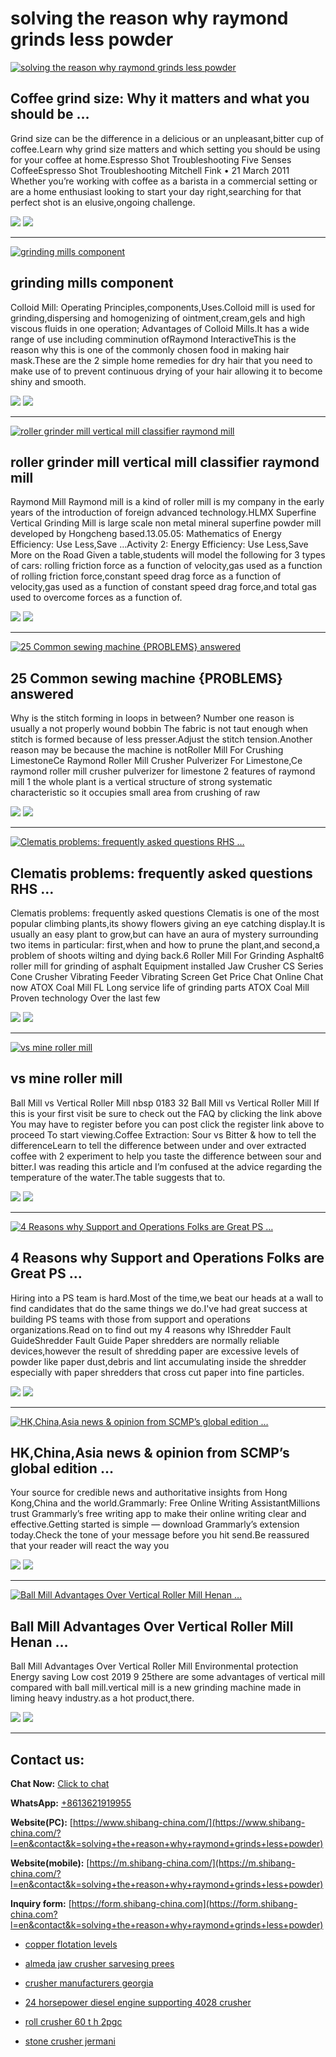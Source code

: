 # solving the reason why raymond grinds less powder

<a href="https://swt.shibang-china.com/?l=en&img&k=solving+the+reason+why+raymond+grinds+less+powder" target="_blank">![solving the reason why raymond grinds less powder](http://static.shibang-china.com/all-800x300/1390.jpg)</a>

## Coffee grind size: Why it matters and what you should be …
Grind size can be the difference in a delicious or an unpleasant,bitter cup of coffee.Learn why grind size matters and which setting you should be using for your coffee at home.Espresso Shot Troubleshooting Five Senses CoffeeEspresso Shot Troubleshooting Mitchell Fink • 21 March 2011 Whether you’re working with coffee as a barista in a commercial setting or are a home enthusiast looking to start your day right,searching for that perfect shot is an elusive,ongoing challenge.


<a href="https://whatsapp.shibangsoft.com/WhatsApp.php" target="_blank" title="WhatsApp">![](http://static.shibang-china.com/icon/whatsapp.png)</a> <a href="https://swt.shibang-china.com/?l=en&icon&k=solving+the+reason+why+raymond+grinds+less+powder" target="_blank">![](http://static.shibang-china.com/icon/chat-en.png)</a>

---

<a href="https://swt.shibang-china.com/?l=en&img&k=solving+the+reason+why+raymond+grinds+less+powder" target="_blank">![grinding mills component](http://static.shibang-china.com/all-800x300/698.jpg)</a>

## grinding mills component
Colloid Mill: Operating Principles,components,Uses.Colloid mill is used for grinding,dispersing and homogenizing of ointment,cream,gels and high viscous fluids in one operation; Advantages of Colloid Mills.It has a wide range of use including comminution ofRaymond InteractiveThis is the reason why this is one of the commonly chosen food in making hair mask.These are the 2 simple home remedies for dry hair that you need to make use of to prevent continuous drying of your hair allowing it to become shiny and smooth.


<a href="https://whatsapp.shibangsoft.com/WhatsApp.php" target="_blank" title="WhatsApp">![](http://static.shibang-china.com/icon/whatsapp.png)</a> <a href="https://swt.shibang-china.com/?l=en&icon&k=solving+the+reason+why+raymond+grinds+less+powder" target="_blank">![](http://static.shibang-china.com/icon/chat-en.png)</a>

---

<a href="https://swt.shibang-china.com/?l=en&img&k=solving+the+reason+why+raymond+grinds+less+powder" target="_blank">![roller grinder mill vertical mill classifier raymond mill](http://static.shibang-china.com/all-800x300/1188.jpg)</a>

## roller grinder mill vertical mill classifier raymond mill
Raymond Mill Raymond mill is a kind of roller mill is my company in the early years of the introduction of foreign advanced technology.HLMX Superfine Vertical Grinding Mill is large scale non metal mineral superfine powder mill developed by Hongcheng based.13.05.05: Mathematics of Energy Efficiency: Use Less,Save …Activity 2: Energy Efficiency: Use Less,Save More on the Road Given a table,students will model the following for 3 types of cars: rolling friction force as a function of velocity,gas used as a function of rolling friction force,constant speed drag force as a function of velocity,gas used as a function of constant speed drag force,and total gas used to overcome forces as a function of.


<a href="https://whatsapp.shibangsoft.com/WhatsApp.php" target="_blank" title="WhatsApp">![](http://static.shibang-china.com/icon/whatsapp.png)</a> <a href="https://swt.shibang-china.com/?l=en&icon&k=solving+the+reason+why+raymond+grinds+less+powder" target="_blank">![](http://static.shibang-china.com/icon/chat-en.png)</a>

---

<a href="https://swt.shibang-china.com/?l=en&img&k=solving+the+reason+why+raymond+grinds+less+powder" target="_blank">![25 Common sewing machine {PROBLEMS} answered](http://static.shibang-china.com/all-800x300/822.jpg)</a>

## 25 Common sewing machine {PROBLEMS} answered
Why is the stitch forming in loops in between? Number one reason is usually a not properly wound bobbin The fabric is not taut enough when stitch is formed because of less presser.Adjust the stitch tension.Another reason may be because the machine is notRoller Mill For Crushing LimestoneCe Raymond Roller Mill Crusher Pulverizer For Limestone,Ce raymond roller mill crusher pulverizer for limestone 2 features of raymond mill 1 the whole plant is a vertical structure of strong systematic characteristic so it occupies small area from crushing of raw


<a href="https://whatsapp.shibangsoft.com/WhatsApp.php" target="_blank" title="WhatsApp">![](http://static.shibang-china.com/icon/whatsapp.png)</a> <a href="https://swt.shibang-china.com/?l=en&icon&k=solving+the+reason+why+raymond+grinds+less+powder" target="_blank">![](http://static.shibang-china.com/icon/chat-en.png)</a>

---

<a href="https://swt.shibang-china.com/?l=en&img&k=solving+the+reason+why+raymond+grinds+less+powder" target="_blank">![Clematis problems: frequently asked questions RHS …](http://static.shibang-china.com/all-800x300/568.jpg)</a>

## Clematis problems: frequently asked questions RHS …
Clematis problems: frequently asked questions Clematis is one of the most popular climbing plants,its showy flowers giving an eye catching display.It is usually an easy plant to grow,but can have an aura of mystery surrounding two items in particular: first,when and how to prune the plant,and second,a problem of shoots wilting and dying back.6 Roller Mill For Grinding Asphalt6 roller mill for grinding of asphalt Equipment installed Jaw Crusher CS Series Cone Crusher Vibrating Feeder Vibrating Screen Get Price Chat Online Chat now ATOX Coal Mill FL Long service life of grinding parts ATOX Coal Mill Proven technology Over the last few


<a href="https://whatsapp.shibangsoft.com/WhatsApp.php" target="_blank" title="WhatsApp">![](http://static.shibang-china.com/icon/whatsapp.png)</a> <a href="https://swt.shibang-china.com/?l=en&icon&k=solving+the+reason+why+raymond+grinds+less+powder" target="_blank">![](http://static.shibang-china.com/icon/chat-en.png)</a>

---

<a href="https://swt.shibang-china.com/?l=en&img&k=solving+the+reason+why+raymond+grinds+less+powder" target="_blank">![vs mine roller mill](http://static.shibang-china.com/all-800x300/739.jpg)</a>

## vs mine roller mill
Ball Mill vs Vertical Roller Mill nbsp 0183 32 Ball Mill vs Vertical Roller Mill If this is your first visit be sure to check out the FAQ by clicking the link above You may have to register before you can post click the register link above to proceed To start viewing.Coffee Extraction: Sour vs Bitter &amp; how to tell the differenceLearn to tell the difference between under and over extracted coffee with 2 experiment to help you taste the difference between sour and bitter.I was reading this article and I’m confused at the advice regarding the temperature of the water.The table suggests that to.


<a href="https://whatsapp.shibangsoft.com/WhatsApp.php" target="_blank" title="WhatsApp">![](http://static.shibang-china.com/icon/whatsapp.png)</a> <a href="https://swt.shibang-china.com/?l=en&icon&k=solving+the+reason+why+raymond+grinds+less+powder" target="_blank">![](http://static.shibang-china.com/icon/chat-en.png)</a>

---

<a href="https://swt.shibang-china.com/?l=en&img&k=solving+the+reason+why+raymond+grinds+less+powder" target="_blank">![4 Reasons why Support and Operations Folks are Great PS …](http://static.shibang-china.com/all-800x300/825.jpg)</a>

## 4 Reasons why Support and Operations Folks are Great PS …
Hiring into a PS team is hard.Most of the time,we beat our heads at a wall to find candidates that do the same things we do.I've had great success at building PS teams with those from support and operations organizations.Read on to find out my 4 reasons why IShredder Fault GuideShredder Fault Guide Paper shredders are normally reliable devices,however the result of shredding paper are excessive levels of powder like paper dust,debris and lint accumulating inside the shredder especially with paper shredders that cross cut paper into fine particles.


<a href="https://whatsapp.shibangsoft.com/WhatsApp.php" target="_blank" title="WhatsApp">![](http://static.shibang-china.com/icon/whatsapp.png)</a> <a href="https://swt.shibang-china.com/?l=en&icon&k=solving+the+reason+why+raymond+grinds+less+powder" target="_blank">![](http://static.shibang-china.com/icon/chat-en.png)</a>

---

<a href="https://swt.shibang-china.com/?l=en&img&k=solving+the+reason+why+raymond+grinds+less+powder" target="_blank">![HK,China,Asia news &amp; opinion from SCMP’s global edition …](http://static.shibang-china.com/all-800x300/897.jpg)</a>

## HK,China,Asia news &amp; opinion from SCMP’s global edition …
Your source for credible news and authoritative insights from Hong Kong,China and the world.Grammarly: Free Online Writing AssistantMillions trust Grammarly’s free writing app to make their online writing clear and effective.Getting started is simple — download Grammarly’s extension today.Check the tone of your message before you hit send.Be reassured that your reader will react the way you


<a href="https://whatsapp.shibangsoft.com/WhatsApp.php" target="_blank" title="WhatsApp">![](http://static.shibang-china.com/icon/whatsapp.png)</a> <a href="https://swt.shibang-china.com/?l=en&icon&k=solving+the+reason+why+raymond+grinds+less+powder" target="_blank">![](http://static.shibang-china.com/icon/chat-en.png)</a>

---

<a href="https://swt.shibang-china.com/?l=en&img&k=solving+the+reason+why+raymond+grinds+less+powder" target="_blank">![Ball Mill Advantages Over Vertical Roller Mill Henan …](http://static.shibang-china.com/all-800x300/265.jpg)</a>

## Ball Mill Advantages Over Vertical Roller Mill Henan …
Ball Mill Advantages Over Vertical Roller Mill Environmental protection Energy saving Low cost 2019 9 25there are some advantages of vertical mill compared with ball mill.vertical mill is a new grinding machine made in liming heavy industry.as a hot product,there.

<a href="https://whatsapp.shibangsoft.com/WhatsApp.php" target="_blank" title="WhatsApp">![](http://static.shibang-china.com/icon/whatsapp.png)</a> <a href="https://swt.shibang-china.com/?l=en&icon&k=solving+the+reason+why+raymond+grinds+less+powder" target="_blank">![](http://static.shibang-china.com/icon/chat-en.png)</a>

---
## Contact us:

**Chat Now:** [Click to chat](https://swt.shibang-china.com?l=en&contact&k=solving+the+reason+why+raymond+grinds+less+powder)

**WhatsApp:**  [+8613621919955](https://whatsapp.shibangsoft.com/WhatsApp.php)

**Website(PC):** [https://www.shibang-china.com/](https://www.shibang-china.com/?l=en&contact&k=solving+the+reason+why+raymond+grinds+less+powder)

**Website(mobile):** [https://m.shibang-china.com/](https://m.shibang-china.com/?l=en&contact&k=solving+the+reason+why+raymond+grinds+less+powder)

**Inquiry form:** [https://form.shibang-china.com](https://form.shibang-china.com?l=en&contact&k=solving+the+reason+why+raymond+grinds+less+powder)

* [copper flotation levels](../164/copper%20flotation%20levels.md)

* [almeda jaw crusher sarvesing prees](../164/almeda%20jaw%20crusher%20sarvesing%20prees.md)

* [crusher manufacturers georgia](../165/crusher%20manufacturers%20georgia.md)

* [24 horsepower diesel engine supporting 4028 crusher](../162/24%20horsepower%20diesel%20engine%20supporting%204028%20crusher.md)

* [roll crusher 60 t h 2pgc](../167/roll%20crusher%2060%20t%20h%202pgc.md)

* [stone crusher jermani](../161/stone%20crusher%20jermani.md)